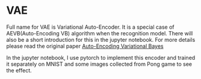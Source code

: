 # VAE

Full name for VAE is Variational Auto-Encoder. It is a special case of AEVB(Auto-Encoding VB) algorithm when the recognition model. There will also be a short introduction for this in the jupyter notebook. For more details please read the original paper [Auto-Encoding Variational Bayes](https://arxiv.org/abs/1312.6114)

In the jupyter notebook, I use pytorch to implement this encoder and trained it separately on MNIST and some images collected from Pong game to see the effect.
